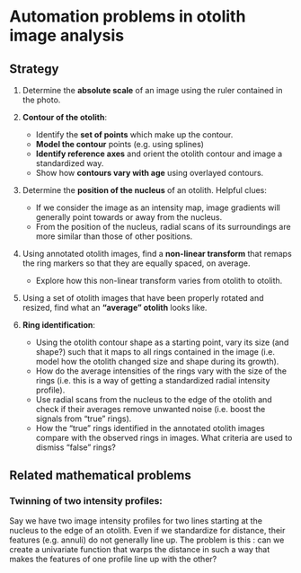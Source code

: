 # Automation problems in otolith image analysis
     
## Strategy 
1. Determine the **absolute scale** of an image using the ruler contained in the photo.

2. **Contour of the otolith**:
   - Identify the **set of points** which make up the contour.
   - **Model the contour** points (e.g. using splines) 
   - **Identify reference axes** and orient the otolith contour and image a standardized way.
   - Show how **contours vary with age** using overlayed contours.

3. Determine the **position of the nucleus** of an otolith. Helpful clues:
   - If we consider the image as an intensity map, image gradients will generally point towards or away from the nucleus.
   - From the position of the nucleus, radial scans of its surroundings are more similar than those of other positions.

4. Using annotated otolith images, find a **non-linear transform** that remaps the ring markers so that they are equally spaced, on average.
   - Explore how this non-linear transform varies from otolith to otolith.

5. Using a set of otolith images that have been properly rotated and resized, find what an **“average” otolith** looks like. 

6. **Ring identification**:
   - Using the otolith contour shape as a starting point, vary its size (and shape?) such that it maps to all rings contained in the image (i.e. model how the otolith changed size and shape during its growth).
   - How do the average intensities of the rings vary with the size of the rings (i.e. this is a way of getting a standardized radial intensity profile).
   - Use radial scans from the nucleus to the edge of the otolith and check if their averages remove unwanted noise (i.e. boost the signals from “true” rings).
   - How the “true” rings identified in the annotated otolith images compare with the observed rings in images. What criteria are used to dismiss “false” rings?

## Related mathematical problems

### Twinning of two intensity profiles:

Say we have two image intensity profiles for two lines starting at the nucleus to the edge of an otolith. Even if we standardize for distance, their features (e.g. annuli) do not generally line up. 
The problem is this : can we create a univariate function that warps the distance in such a way that makes the features of one profile line up with the other?

